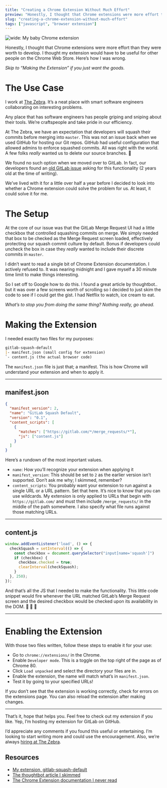 ```yaml
---
title: "Creating a Chrome Extension Without Much Effort"
preview: "Honestly, I thought that Chrome extensions were more effort than they were worth to develop. I thought my extension would have to be useful for other people on the Chrome Web Store. Here's how I was wrong."
slug: "creating-a-chrome-extension-without-much-effort"
tags: ["javascript", "browser extension"]
---
```


![wide: My baby Chrome extension](hero.jpg)

Honestly, I thought that Chrome extensions were more effort than they were worth to develop. I thought my extension would have to be useful for other people on the Chrome Web Store. Here’s how I was wrong.

*Skip to “Making the Extension” if you just want the goods.*

# The Use Case

I work at [The Zebra](https://www.thezebra.com/). It’s a neat place with smart software engineers collaborating on interesting problems.

Any place that has software engineers has people griping and sniping about their tools. We’re craftspeople and take pride in our efficiency.

At The Zebra, we have an expectation that developers will squash their commits before merging into `master`. This was not an issue back when we used GitHub for hosting our Git repos. GitHub had useful configuration that allowed admins to enforce squashed commits. All was right with the world. A few folks *really* wanted us to delete our source branches. 🤷

We found no such option when we moved over to GitLab. In fact, our developers found an [old GitLab issue](https://gitlab.com/gitlab-org/gitlab/issues/17613) asking for this functionality (2 years old at the time of writing).

We’ve lived with it for a little over half a year before I decided to look into whether a Chrome extension could solve the problem for us. At least, it could solve it for me.

# The Setup

At the core of our issue was that the GitLab Merge Request UI had a little checkbox that controlled squashing commits on merge. We simply needed that box to be checked as the Merge Request screen loaded, effectively protecting our squash commit culture by default. Bonus if developers could uncheck the box in case they *really* wanted to include their discrete commits in `master`.

I didn’t want to read a single bit of Chrome Extension documentation. I actively refused to. It was nearing midnight and I gave myself a 30 minute time limit to make things interesting.

So I set off to Google how to do this. I found a great article by thoughtbot.. but it was over a few screens worth of scrolling so I decided to just skim the code to see if I could get the gist. I had Netflix to watch, ice cream to eat.

*What’s to stop you from doing the same thing? Nothing really, go ahead.*

# Making the Extension

I needed exactly two files for my purposes:

```markdown
gitlab-squash-default
|- manifest.json (small config for extension)
`- content.js (the actual browser code)
```

The `manifest.json` file is just that; a manifest. This is how Chrome will understand your extension and when to apply it.

---

## manifest.json

```json
{
  "manifest_version": 2,
  "name": "GitLab Squash Default",
  "version": "0.1",
  "content_scripts": [
    {
      "matches": ["https://gitlab.com/*/merge_requests/*"],
      "js": ["content.js"]
    }
  ]
}
```

Here’s a rundown of the most important values.

* `name`: How you’ll recognize your extension when applying it
* `manifest_version`: This should be set to `2` as the earlier version isn’t supported. Don’t ask me why; I skimmed, remember?
* `content_scripts`: You probably want your extension to run against a single URL or a URL pattern. Set that here. It’s nice to know that you can use wildcards. My extension is only applied to URLs that begin with `https://gitlab.com/` and must then include `/merge_requests/` in the middle of the path somewhere. I also specify what file runs against those matching URLs.

---

## content.js

```javascript
window.addEventListener('load', () => {
  checkSquash = setInterval(() => {
    const checkbox = document.querySelector("input[name='squash']")
    if (checkbox) {
      checkbox.checked = true;
      clearInterval(checkSquash);
    }
  }, 250);
});
```

And that’s all the JS that I needed to make the functionality. This little code snippet would fire whenever the URL matched GitLab’s Merge Request screen and the desired checkbox would be checked upon its availability in the DOM. 🎉 🎉 🎉

---

# Enabling the Extension

With those two files written, follow these steps to enable it for your use:

* Go to `chrome://extensions/` in the Chrome.
* Enable `Developer mode`. This is a toggle on the top right of the page as of Chrome 80.
* Click `Load unpacked` and select the directory your files are in.
* Enable the extension, the name will match what’s in `manifest.json`.
* Test it by going to your specified URLs!

If you don’t see that the extension is working correctly, check for errors on the extensions page. You can also reload the extension after making changes.

---

That’s it, hope that helps you. Feel free to check out my extension if you like. Yep, I’m hosting my extension for GitLab on GitHub.

I’d appreciate any comments if you found this useful or entertaining. I’m looking to start writing more and could use the encouragement. Also, we’re always [hiring at The Zebra](https://www.thezebra.com/careers/).

## Resources

* [My extension, gitlab-squash-default](https://github.com/johnapost/gitlab-squash-default)
* [The thoughtbot article I skimmed](https://thoughtbot.com/blog/how-to-make-a-chrome-extension)
* [The Chrome Extension documentation I never read](https://developer.chrome.com/extensions/devguide)
